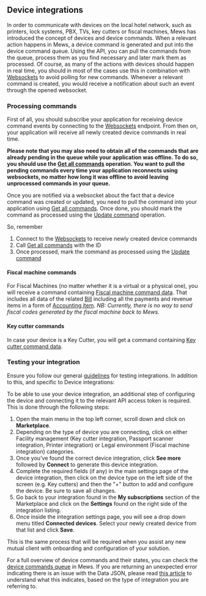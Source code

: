 ## Device integrations

In order to communicate with devices on the local hotel network, such as printers, lock systems, PBX, TVs, key cutters or fiscal machines, Mews has introduced the concept of devices and device commands. When a relevant action happens in Mews, a device command is generated and put into the device command queue. Using the API, you can pull the commands from the queue, process them as you find necessary and later mark them as processed. Of course, as many of the actions with devices should happen in real time, you should in most of the cases use this in combination with [Websockets](../websockets.md) to avoid polling for new commands. Whenever a relevant command is created, you would receive a notification about such an event through the opened websocket.

### Processing commands

First of all, you should subscribe your application for receiving device command events by connecting to the [Websockets](../websockets.md) endpoint. From then on, your application will receive all newly created device commands in real time. 

**Please note that you may also need to obtain all of the commands that are already pending in the queue while your application was offline. To do so, you should use the [Get all commands](../operations/integrations.md#get-all-commands) operation. You want to pull the pending commands every time your application reconnects using websockets, no matter how long it was offline to avoid leaving unprocessed commands in your queue.**

Once you are notified via a websocket about the fact that a device command was created or updated, you need to pull the command into your application using [Get all commands](../operations/integrations.md#get-all-commands). Once done, you should mark the command as processed using the [Update command](../operations/integrations.md#update-command) operation.

So, remember
1. Connect to the [Websockets](../websockets.md) to receive newly created device commands
2. Call [Get all commands](../operations/integrations.md#get-all-commands) with the ID
3. Once processed, mark the command as processed using the [Update command](../operations/integrations.md#update-command)


#### Fiscal machine commands

For Fiscal Machines \(no matter whether it is a virtual or a physical one\), you will receive a command containing [Fiscal machine command data](../operations/integrations.md#fiscal-machine-command-data). That includes all data of the related [Bill](../operations/finance.md#bill) including all the payments and revenue items in a form of [Accounting item](../operations/finance.md#accounting-item). 
*NB: Currently, there is no way to send fiscal codes generated by the fiscal machine back to Mews.*

#### Key cutter commands

In case your device is a Key Cutter, you will get a command containing [Key cutter command data](../operations/integrations.md#key-cutter-command-data).

### Testing your integration

Ensure you follow our general [guidelines](../guidelines.md) for testing integrations. In addition to this, and specific to Device integrations:

To be able to use your device integration, an additional step of configuring the device and connecting it to the relevant API access token is required. This is done through the following steps:

1. Open the main menu in the top left corner, scroll down and click on **Marketplace**.
2. Depending on the type of device you are connecting, click on either Facility management (Key cutter integration, Passport scanner integration, Printer integration) or Legal environment (Fiscal machine integration) categories.
3. Once you've found the correct device integration, click **See more** followed by **Connect** to generate this device integration.
4. Complete the required fields (if any) in the main settings page of the device integration, then click on the device type on the left side of the screen (e.g. Key cutters) and then the "+" button to add and configure the device. Be sure to save all changes. 
5. Go back to your integration found in the **My subscriptions** section of the Marketplace and click on the **Settings** found on the right side of the integration listing.
6. Once inside the integration settings page, you will see a drop down menu titled **Connected devices**. Select your newly created device from that list and click **Save**.

This is the same process that will be required when you assist any new mutual client with onboarding and configuration of your solution.

For a full overview of device commands and their states, you can check the [device commands queue](https://intercom.help/mews-systems/en/articles/4245952-device-commands-queue) in Mews. If you are returning an unexpected error indicating there is an issue with the Data JSON, please read [this article](https://intercom.help/mews-systems/en/articles/4394724-data-json-incorrect-or-unsupported-device) to understand what this indicates, based on the type of integration you are referring to.
